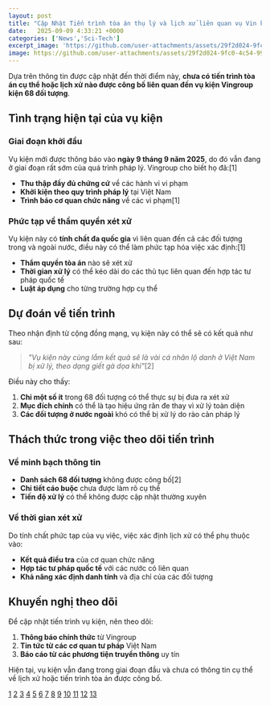 ```yaml
---
layout: post
title: "Cập Nhật Tiến trình tòa án thụ lý và lịch xử liên quan vụ Vin kiện 68 Cá Nhân và Tổ Chức"
date:   2025-09-09 4:33:21 +0000
categories: ['News','Sci-Tech']
excerpt_image: 'https://github.com/user-attachments/assets/29f2d024-9fc0-4c54-9914-5735987a44e3'
image: https://github.com/user-attachments/assets/29f2d024-9fc0-4c54-9914-5735987a44e3
---
```

Dựa trên thông tin được cập nhật đến thời điểm này, **chưa có tiến trình tòa án cụ thể hoặc lịch xử nào được công bố liên quan đến vụ kiện Vingroup kiện 68 đối tượng**.

## Tình trạng hiện tại của vụ kiện

### Giai đoạn khởi đầu
Vụ kiện mới được thông báo vào **ngày 9 tháng 9 năm 2025**, do đó vẫn đang ở giai đoạn rất sớm của quá trình pháp lý. Vingroup cho biết họ đã:[1]

- **Thu thập đầy đủ chứng cứ** về các hành vi vi phạm
- **Khởi kiện theo quy trình pháp lý** tại Việt Nam
- **Trình báo cơ quan chức năng** về các vi phạm[1]

### Phức tạp về thẩm quyền xét xử

Vụ kiện này có **tính chất đa quốc gia** vì liên quan đến cả các đối tượng trong và ngoài nước, điều này có thể làm phức tạp hóa việc xác định:[1]

- **Thẩm quyền tòa án** nào sẽ xét xử
- **Thời gian xử lý** có thể kéo dài do các thủ tục liên quan đến hợp tác tư pháp quốc tế
- **Luật áp dụng** cho từng trường hợp cụ thể

## Dự đoán về tiến trình

Theo nhận định từ cộng đồng mạng, vụ kiện này có thể sẽ có kết quả như sau:

> *"Vụ kiện này cùng lắm kết quả sẽ là vài cá nhân lộ danh ở Việt Nam bị xử lý, theo dạng giết gà dọa khỉ"*[2]

Điều này cho thấy:

1. **Chỉ một số ít** trong 68 đối tượng có thể thực sự bị đưa ra xét xử
2. **Mục đích chính** có thể là tạo hiệu ứng răn đe thay vì xử lý toàn diện
3. **Các đối tượng ở nước ngoài** khó có thể bị xử lý do rào cản pháp lý

## Thách thức trong việc theo dõi tiến trình

### Về minh bạch thông tin
- **Danh sách 68 đối tượng** không được công bố[2]
- **Chi tiết cáo buộc** chưa được làm rõ cụ thể
- **Tiến độ xử lý** có thể không được cập nhật thường xuyên

### Về thời gian xét xử
Do tính chất phức tạp của vụ việc, việc xác định lịch xử có thể phụ thuộc vào:

- **Kết quả điều tra** của cơ quan chức năng
- **Hợp tác tư pháp quốc tế** với các nước có liên quan
- **Khả năng xác định danh tính** và địa chỉ của các đối tượng

## Khuyến nghị theo dõi

Để cập nhật tiến trình vụ kiện, nên theo dõi:

1. **Thông báo chính thức** từ Vingroup
2. **Tin tức từ các cơ quan tư pháp** Việt Nam
3. **Báo cáo từ các phương tiện truyền thông** uy tín

Hiện tại, vụ kiện vẫn đang trong giai đoạn đầu và chưa có thông tin cụ thể về lịch xử hoặc tiến trình tòa án được công bố.

[1](https://www.reddit.com/r/VietNamNation/comments/1ncbdu4/cho_r%E1%BA%B1ng_b%E1%BB%8B_68_t%E1%BB%95_ch%E1%BB%A9c_c%C3%A1_nh%C3%A2n_trong_v%C3%A0_ngo%C3%A0i/)
[2](https://www.reddit.com/r/TroChuyenLinhTinh/best/)
[3](https://www.reddit.com/r/TroChuyenLinhTinh/hot/)
[4](https://www.reddit.com/r/TroChuyenLinhTinh/)
[5](https://www.reddit.com/r/TroChuyenLinhTinh/comments/1bgo29q/t%E1%BB%95ng_h%E1%BB%A3p_c%C3%A1c_b%C3%A0i_vi%E1%BA%BFt_c%C3%B3_b%C3%ACnh_lu%E1%BA%ADn_m%E1%BB%9Bi_nh%E1%BA%A5t/)
[6](https://www.reddit.com/user/LoveKei/submitted/)
[7](https://www.reddit.com/r/reviewnganhluat/)
[8](https://www.reddit.com/r/VietNamNation/comments/1g6lwmk/n%C3%B3i_chuy%E1%BB%87n_v%E1%BB%9Bi_b%C3%A0_linda_nguyen_v%C5%A9_linh_di%E1%BB%85n_%C4%91%C3%A0n/)
[9](https://www.reddit.com/r/VietNamNation/comments/1mm9hwx/vingroup_%C4%91ang_%C3%B4m_%C4%91%E1%BB%91ng_n%E1%BB%A3_805820_t%E1%BB%B7_vnd_31_t%E1%BB%B7_%C4%91%C3%B4la/)
[10](https://www.reddit.com/r/VietTalk/)
[11](https://www.reddit.com/r/TroChuyenLinhTinh/comments/1mejs4n/v%E1%BB%A5_n%C3%A0y_tao_share_cho_ae_%C4%91%E1%BB%8Dc_tuy%E1%BB%87t_%C4%91%E1%BB%91i_%C4%91%E1%BB%ABng_t%C3%B2_m%C3%B2/)
[12](https://www.reddit.com/r/vozforums/comments/1cgqf8s/mn_ngh%C4%A9_sao_v%E1%BB%81_vinfast_hay_s%E1%BA%A3n_ph%E1%BA%A9m_c%E1%BB%A7a_t%E1%BA%ADp_%C4%91o%C3%A0n/)
[13](https://www.reddit.com/r/TroChuyenLinhTinh/comments/1lb0j8v/thi%C3%AAn_an_m%C3%B4n_1989/)

